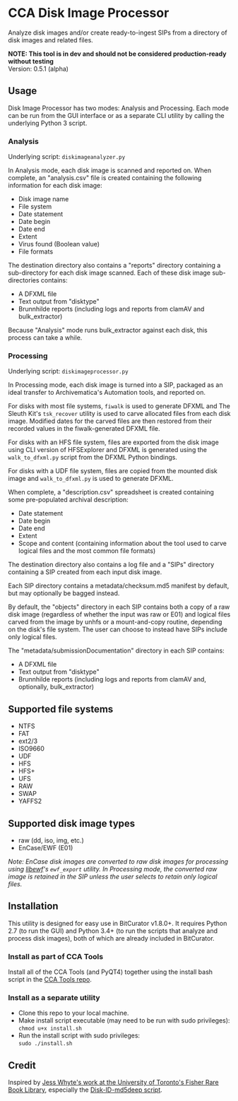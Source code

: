 # CCA Disk Image Processor  

Analyze disk images and/or create ready-to-ingest SIPs from a directory of disk images and related files.  

**NOTE: This tool is in dev and should not be considered production-ready without testing**  
Version: 0.5.1 (alpha)

## Usage

Disk Image Processor has two modes: Analysis and Processing. Each mode can be run from the GUI interface or as a separate CLI utility by calling the underlying Python 3 script.  

### Analysis

Underlying script: `diskimageanalyzer.py`  

In Analysis mode, each disk image is scanned and reported on. When complete, an "analysis.csv" file is created containing the following information for each disk image:  

* Disk image name  
* File system  
* Date statement  
* Date begin  
* Date end  
* Extent  
* Virus found (Boolean value)  
* File formats  

The destination directory also contains a "reports" directory containing a sub-directory for each disk image scanned. Each of these disk image sub-directories contains:  

* A DFXML file  
* Text output from "disktype"  
* Brunnhilde reports (including logs and reports from clamAV and bulk_extractor)  

Because "Analysis" mode runs bulk_extractor against each disk, this process can take a while.  

### Processing

Underlying script: `diskimageprocessor.py`  

In Processing mode, each disk image is turned into a SIP, packaged as an ideal transfer to Archivematica's Automation tools, and reported on.

For disks with most file systems, `fiwalk` is used to generate DFXML and The Sleuth Kit's `tsk_recover` utility is used to carve allocated files from each disk image. Modified dates for the carved files are then restored from their recorded values in the fiwalk-generated DFXML file.

For disks with an HFS file system, files are exported from the disk image using CLI version of HFSExplorer and DFXML is generated using the `walk_to_dfxml.py` script from the DFXML Python bindings.

For disks with a UDF file system, files are copied from the mounted disk image and `walk_to_dfxml.py` is used to generate DFXML.

When complete, a "description.csv" spreadsheet is created containing some pre-populated archival description:  
* Date statement  
* Date begin  
* Date end  
* Extent  
* Scope and content (containing information about the tool used to carve logical files and the most common file formats)

The destination directory also contains a log file and a "SIPs" directory containing a SIP created from each input disk image. 

Each SIP directory contains a metadata/checksum.md5 manifest by default, but may optionally be bagged instead. 

By default, the "objects" directory in each SIP contains both a copy of a raw disk image (regardless of whether the input was raw or E01) and logical files carved from the image by unhfs or a mount-and-copy routine, depending on the disk's file system. The user can choose to instead have SIPs include only logical files.

The "metadata/submissionDocumentation" directory in each SIP contains:  

* A DFXML file  
* Text output from "disktype"  
* Brunnhilde reports (including logs and reports from clamAV and, optionally, bulk_extractor)  

## Supported file systems

* NTFS  
* FAT  
* ext2/3  
* ISO9660  
* UDF
* HFS  
* HFS+  
* UFS  
* RAW  
* SWAP  
* YAFFS2  

## Supported disk image types  

* raw (dd, iso, img, etc.)  
* EnCase/EWF (E01)  

*Note: EnCase disk images are converted to raw disk images for processing using [libewf](https://github.com/libyal/libewf)'s `ewf_export` utility. In Processing mode, the converted raw image is retained in the SIP unless the user selects to retain only logical files.*

## Installation

This utility is designed for easy use in BitCurator v1.8.0+. It requires Python 2.7 (to run the GUI) and Python 3.4+ (to run the scripts that analyze and process disk images), both of which are already included in BitCurator.    

### Install as part of CCA Tools  

Install all of the CCA Tools (and PyQT4) together using the install bash script in the [CCA Tools repo](https://github.com/timothyryanwalsh/cca-tools).  

### Install as a separate utility
* Clone this repo to your local machine.  
* Make install script executable (may need to be run with sudo privileges):  
`chmod u+x install.sh` 
* Run the install script with sudo privileges:  
`sudo ./install.sh`  

## Credit  

Inspired by [Jess Whyte's work at the University of Toronto's Fisher Rare Book Library](https://saaers.wordpress.com/2016/04/12/clearing-the-digital-backlog-at-the-thomas-fisher-rare-book-library/comment-page-1/), especially the [Disk-ID-md5deep script](https://github.com/jesswhyte/Disk-ID-md5deep/).
